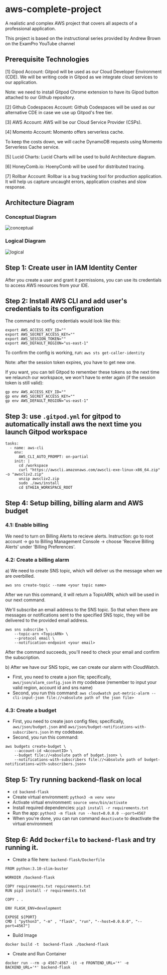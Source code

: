# aws-complete-project
A realistic and complex AWS project that covers all aspects of a professional application.

This project is based on the instructional series provided by Andrew Brown on the ExamPro YouTube channel


## Prerequisite Technologies

[1] Gipod Account:
Gitpod will be used as our Cloud Developer Environment (CDE).
We will be writing code in Gitpod as we integrate cloud services to our application.

Note: we need to install Gitpod Chrome extension to have its Gipod button attached to our Github repository.

[2] Github Codespaces Account:
Github Codespaces will be used as our alternative CDE in case we use up Gitpod's free tier.

[3] AWS Account:
AWS will be our Cloud Service Provider (CSPs).

[4] Momento Account:
Momento offers serverless cache.

To keep the costs down, we will cache DynamoDB requests using Momento Serverless Cache service.

[5] Lucid Charts:
Lucid Charts will be used to build Architecture diagram.

[6] HoneyComb.io:
HoenyComb will be used for distributed tracing.

[7] Rollbar Account:
Rollbar is a bug tracking tool for production application. It will help us capture uncaught errors, application crashes and slow response.


## Architecture Diagram

### Conceptual Diagram

![conceptual](https://github.com/Tai-Chi-Bui/aws-complete-project/assets/75408677/1ddb0dc7-f695-44bb-8603-3d26c68f6873)

### Logical Diagram

![logical](https://github.com/Tai-Chi-Bui/aws-complete-project/assets/75408677/9ff29aa7-c7cc-40a3-b2b3-26e666321ca0)



## Step 1: Create user in IAM Identity Center

After you create a user and grant it permissions, you can use its credentials to access AWS resources from your IDE.

## Step 2: Install AWS CLI and add user's credentials to its configuration

The command to config credentials would look like this:

```
export AWS_ACCESS_KEY_ID=""
export AWS_SECRET_ACCESS_KEY=""
export AWS_SESSION_TOKEN=""
export AWS_DEFAULT_REGION="us-east-1"
```

To confirm the config is working, run: ```aws sts get-caller-identity```

Note: after the session token expires, you have to get new one.

If you want, you can tell Gitpod to remember these tokens so the next time we relaunch our workspace, we won't have to enter again (if the session token is still valid):

```
gp env AWS_ACCESS_KEY_ID=""
gp env AWS_SECRET_ACCESS_KEY=""
gp env AWS_DEFAULT_REGION="us-east-1"
```



## Step 3: use ```.gitpod.yml``` for gitpod to automatically install aws the next time you launch Gitpod workspace

```
tasks:
  - name: aws-cli
    env:
      AWS_CLI_AUTO_PROMPT: on-partial
    init: |
      cd /workspace
      curl "https://awscli.amazonaws.com/awscli-exe-linux-x86_64.zip" -o "awscliv2.zip"
      unzip awscliv2.zip
      sudo ./aws/install
      cd $THEIA_WORKSPACE_ROOT
```


## Step 4: Setup billing, billing alarm and AWS budget

### 4.1: Enable billing
We need to turn on Billing Alerts to recieve alerts.
Instruction: go to root account -> go to Billing Management Console -> choose 'Receive Billing Alerts' under 'Billing Preferences'.

### 4.2: Create a billing alarm
a) We need to create SNS topic, which will deliver us the message when we are overbilled.

```
aws sns create-topic --name <your topic name>
```
After we run this command, it will return a TopicARN, which will be used in our next command.

We'll subscribe an email address to the SNS topic. So that when there are messages or notifications sent to the specified SNS topic, they will be delivered to the provided email address.

```
aws sns subscribe \
    --topic-arn <TopicARN> \
    --protocol email \
    --notification-endpoint <your email>
```

After the command succeeds, you'll need to check your email and confirm the subscription.


b) After we have our SNS topic, we can create our alarm with CloudWatch.
- First, you need to create a json file; specifically, ```aws/json/alarm_config.json``` in my codebase (remember to input your valid region, account id and sns name)
- Second, you run this command: ```aws cloudwatch put-metric-alarm --cli-input-json file://<absolute path of the json file>```


### 4.3: Create a budget

- First, you need to create json config files; specifically, ```aws/json/budget.json``` and ```aws/json/budget-notifications-with-subscribers.json``` in my codebase.
- Second, you run this command:

```
aws budgets create-budget \
    --account-id <AccountID> \
    --budget file://<absolute path of budget.json> \
    --notifications-with-subscribers file://<absolute path of budget-notifications-with-subscribers.json>
```


## Step 5: Try running backend-flask on local
- ```cd backend-flask```
- Create virtual environment: ```python3 -m venv venv```
- Activate virtual environment: ```source venv/bin/activate``` 
- Install required dependencies: ```pip3 install -r requirements.txt```
- Run the app: ```python3 -m flask run --host=0.0.0.0 --port=4567```
- When you're done, you can run command ```deactivate``` to deactivate the virtual environment

## Step 6: Add ```Dockerfile``` to ```backend-flask``` and try running it.
- Create a file here: ```backend-flask/Dockerfile```

```
FROM python:3.10-slim-buster

WORKDIR /backend-flask

COPY requirements.txt requirements.txt
RUN pip3 install -r requirements.txt

COPY . .

ENV FLASK_ENV=development

EXPOSE ${PORT}
CMD [ "python3", "-m" , "flask", "run", "--host=0.0.0.0", "--port=4567"]
```

- Build Image

```docker build -t  backend-flask ./backend-flask```

- Create and Run Container

```docker run --rm -p 4567:4567 -it -e FRONTEND_URL='*' -e BACKEND_URL='*' backend-flask```


